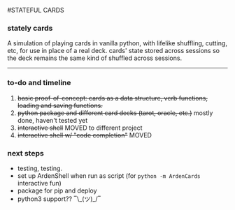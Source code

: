 #STATEFUL CARDS
### stately cards


A simulation of playing cards in vanilla python, with lifelike 
shuffling, cutting, etc, for use in place of a real deck. cards' state 
stored across sessions so the deck remains the same kind of shuffled 
across sessions. 

------

### to-do and timeline

1. ~~basic proof-of-concept: cards as a data structure, verb functions, loading and saving functions.~~
2. ~~python package and different card decks (tarot, oracle, etc.)~~ mostly done, haven't tested yet
3. ~~interactive shell~~ MOVED to different project
4. ~~interactive shell w/ "code completion"~~ MOVED

### next steps

- testing, testing.
- set up ArdenShell when run as script (for `python -m ArdenCards` interactive fun) 
- package for pip and deploy 
- python3 support?? ‾\\\_(ツ)\_/‾
